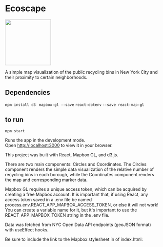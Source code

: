 # Ecoscape


<img src="https://user-images.githubusercontent.com/43537116/146384092-35a3b680-1f7c-4197-aa6e-3f9dc7df59ef.jpg" width="150">


A simple map visualization of the public recycling bins in New York City and their proximity to certain neighborhoods. 

## Dependencies

`npm install d3 `
`mapbox-gl --save`
`react-dotenv`
`--save react-map-gl`

## to run
`npm start`

Runs the app in the development mode.\
Open [http://localhost:3000](http://localhost:3000) to view it in your browser.


This project was built with React, Mapbox GL, and d3.js.

There are two main components: Circles and Coordinates. The Circles component renders the simple data visualization of the relative number of recycling bins in each borough, while the Coordinates component renders the map and corresponding marker data. 

Mapbox GL requires a unique access token, which can be acquired by creating a free Mapbox account. 
It is important that, if using React, any access token saved in a .env file be named process.env.REACT_APP_MAPBOX_ACCESS_TOKEN, or else it will not work! You can create a variable name for it, but it's important to use the REACT_APP_MAPBOX_TOKEN string in the .env file.

Data was fetched from NYC Open Data API endpoints (geoJSON format) with useEffect hooks. 

Be sure to include the link to the Mapbox stylesheet in <head> of index.html: 
  <link href='https://api.mapbox.com/mapbox-gl-js/v2.3.1/mapbox-gl.css' rel='stylesheet' />
  
  
